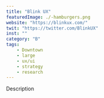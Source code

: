 ```yaml
---
title: "Blink UX"
featuredImage: ./-hamburgers.png
website: "https://blinkux.com/"
twit: "https://twitter.com/BlinkUX"
inst: ""
category: "B"
tags:
    - Downtown
    - large
    - ux/ui
    - strategy
    - research
---
```


Description
